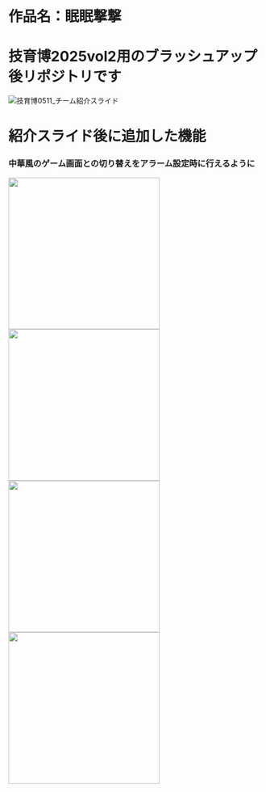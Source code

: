 # 作品名：眠眠撃撃

# 技育博2025vol2用のブラッシュアップ後リポジトリです

![技育博0511_チーム紹介スライド](https://github.com/user-attachments/assets/e38f69bd-61f4-4153-814a-059cbadb43ba)

# 紹介スライド後に追加した機能
### 中華風のゲーム画面との切り替えをアラーム設定時に行えるように
 
<img src = "https://github.com/user-attachments/assets/c0848540-7af1-4274-9a05-369af7a0dc36" width= 300>
<img src = "https://github.com/user-attachments/assets/8d103cfb-8d81-4f19-8471-b6afa0f07ecf" width= 300>
<img src = "https://github.com/user-attachments/assets/a9337d2b-3927-4bc2-a883-13f575b0cf4f" width= 300>
<img src = "https://github.com/user-attachments/assets/d3e3d976-dbd4-4a31-9a46-4eac3fd72980" width= 300>

